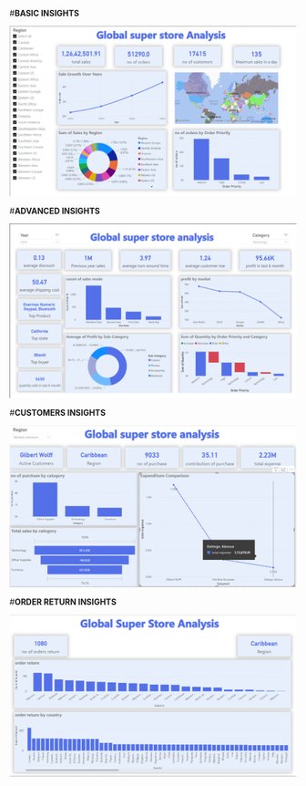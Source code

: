 #**BASIC INSIGHTS**

![Basic Insights](https://github.com/amith7025/Global-store-analysis/blob/main/Screenshot%202023-12-30%20204247.png)

#**ADVANCED INSIGHTS**

![Advanced Insights](https://github.com/amith7025/Global-store-analysis/blob/main/Screenshot%202023-12-31%20073213.png)


#**CUSTOMERS INSIGHTS**

![Customers Insights](https://github.com/amith7025/Global-store-analysis/blob/main/Screenshot%202023-12-31%20114036.png)

#**ORDER RETURN INSIGHTS**

![Customers Insights](https://github.com/amith7025/Global-store-analysis/blob/main/Screenshot%202023-12-31%20202746.png)
